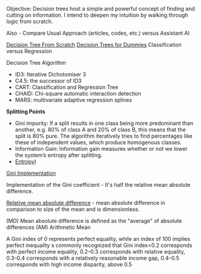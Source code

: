 Objective: Decision trees host a simple and powerful concept of finding and cutting on information. 
I intend to deepen my intuition by walking through logic from scratch. 

Also - Compare Usual Approach (articles, codes, etc.) versus Assistant AI

[Decision Tree From Scratch](https://medium.com/swlh/decision-tree-from-scratch-a72069240293)
[Decision Trees for Dummies](https://medium.com/analytics-vidhya/decision-trees-for-dummies-a8e3c00c5e2e)
Classification versus Regression

Decision Tree Algorithm
* ID3: Iterative Dichotomiser 3
* C4.5: the successor of ID3
* CART: Classification and Regression Tree
* CHAID: Chi-square automatic interaction detection
* MARS: multivariate adaptive regression splines

**Splitting Points**
* Gini impurity: If a split results in one class being more predominant than another, 
e.g. 80% of class A and 20% of class B, this means that the split is 80% pure. The algorithm iteratively tries to find percentages like these of independent values, which produce homogenous classes.
* Information Gain: Information gain measures whether or not we lower the system’s entropy after splitting. 
* [Entropy](https://machinelearningmastery.com/what-is-information-entropy/#:~:text=Entropy%20can%20be%20calculated%20for,*%20log(p(k))))


[Gini Implementation](https://stackoverflow.com/questions/39512260/calculating-gini-coefficient-in-python-numpy)


Implementation of the Gini coefficient - It's half the relative mean absolute difference.

[Relative mean absolute difference](https://en.wikipedia.org/wiki/Mean_absolute_difference#Relative_mean_absolute_difference) - mean absolute difference in comparison to size of the mean and is dimensionless. 

(MD) Mean absolute difference is defined as the "average" of absolute differences
(AM) Arithmetic Mean

A Gini index of 0 represents perfect equality, while an index of 100 implies perfect inequality
s commonly recognized that Gini index<0.2 corresponds with perfect income equality, 0.2–0.3 corresponds with relative equality, 0.3–0.4 corresponds with a relatively reasonable income gap, 0.4–0.5 corresponds with high income disparity, above 0.5 